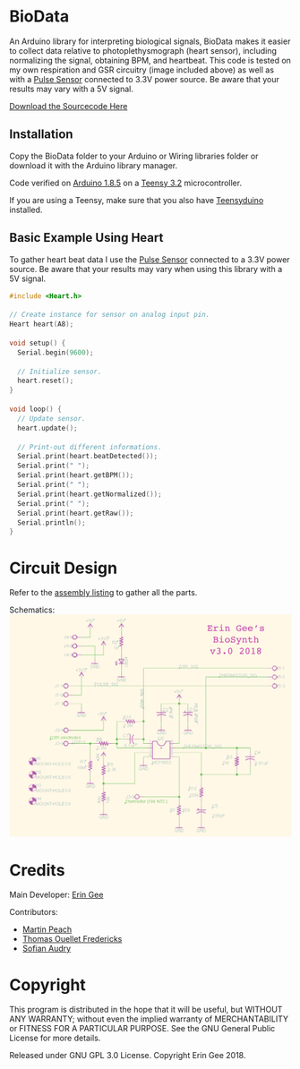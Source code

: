 # BioData

An Arduino library for interpreting biological signals, BioData makes it easier to collect data relative to photoplethysmograph (heart sensor), including normalizing the signal, obtaining BPM, and heartbeat. This code is tested on my own respiration and GSR circuitry (image included above) as well as with a [Pulse Sensor](https://pulsesensor.com/) connected to 3.3V power source. Be aware that your results may vary with a 5V signal.

[Download the Sourcecode Here](https://github.com/eringee/BioData/archive/master.zip)

## Installation

Copy the BioData folder to your Arduino or Wiring libraries folder or download it with the Arduino library manager.

Code verified on [Arduino 1.8.5](https://www.arduino.cc/) on a [Teensy 3.2](https://www.pjrc.com/teensy/) microcontroller.

If you are using a Teensy, make sure that you also have [Teensyduino](https://www.pjrc.com/teensy/td_download.html) installed.

## Basic Example Using Heart

To gather heart beat data I use the [Pulse Sensor](https://pulsesensor.com/) connected to a 3.3V power source. Be aware that your results may vary when using this library with a 5V signal.

```c++
#include <Heart.h>

// Create instance for sensor on analog input pin.
Heart heart(A8);

void setup() {
  Serial.begin(9600);

  // Initialize sensor.
  heart.reset();
}

void loop() {
  // Update sensor.
  heart.update();

  // Print-out different informations.
  Serial.print(heart.beatDetected());
  Serial.print(" ");
  Serial.print(heart.getBPM());
  Serial.print(" ");
  Serial.print(heart.getNormalized());
  Serial.print(" ");
  Serial.print(heart.getRaw());
  Serial.println();
}
```

# Circuit Design

Refer to the [assembly listing](ASSEMBLY-biodatatrio3.0.pdf) to gather all the parts.

Schematics:
![BioSynth Schematics](extra/GEE-BioSynthv3-schematics2018.jpg)


# Credits

Main Developer: [Erin Gee](http://www.eringee.net)

Contributors:
* [Martin Peach](https://puredata.info/Members/martinrp/OSCobjects)
* [Thomas Ouellet Fredericks](https://github.com/thomasfredericks)
* [Sofian Audry](https://github.com/sofian)

# Copyright

This program is distributed in the hope that it will be useful, but WITHOUT ANY WARRANTY; without even the implied warranty of MERCHANTABILITY or FITNESS FOR A PARTICULAR PURPOSE. See the GNU General Public License for more details.

Released under GNU GPL 3.0 License.  Copyright Erin Gee 2018.
